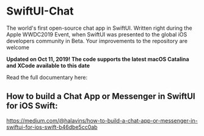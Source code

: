 # SwiftUI-Chat
The world's first open-source chat app in SwiftUI. Written right during the Apple WWDC2019 Event, when SwiftUI was presented to the global iOS developers community in Beta. Your improvements to the repository are welcome

**Updated on Oct 11, 2019! The code supports the latest macOS Catalina and XCode available to this date**

Read the full documentary here:

## How to build a Chat App or Messenger in SwiftUI for iOS Swift:
https://medium.com/@halavins/how-to-build-a-chat-app-or-messenger-in-swiftui-for-ios-swift-b46dbe5cc0ab
